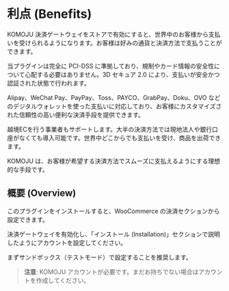 # 利点 (Benefits)

KOMOJU 決済ゲートウェイをストアで有効にすると、世界中のお客様から支払いを受けられるようになります。お客様は好みの通貨と決済方法で支払うことができます。

当プラグインは完全に PCI-DSS に準拠しており、規制やカード情報の安全性について心配する必要はありません。3D セキュア 2.0 により、支払いが安全かつ認証された状態で行われます。

Alipay、WeChat Pay、PayPay、Toss、PAYCO、GrabPay、Doku、OVO などのデジタルウォレットを使った支払いに対応しており、お客様にカスタマイズされた信頼性の高い便利な決済手段を提供できます。

越境ECを行う事業者もサポートします。大半の決済方法では現地法人や銀行口座がなくても導入可能です。世界中どこからでも支払いを受け、商品を出荷できます。

KOMOJU は、お客様が希望する決済方法でスムーズに支払えるようにする理想的な手段です。

## 概要 (Overview)

このプラグインをインストールすると、WooCommerce の決済セクションから設定できます。

決済ゲートウェイを有効化し、「インストール (Installation)」セクションで説明したようにアカウントを設定してください。

まずサンドボックス（テストモード）で設定することを推奨します。

> **注意**: KOMOJU アカウントが必要です。まだお持ちでない場合はアカウントを作成してください。